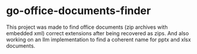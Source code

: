 # go-office-documents-finder
This project was made to find office documents (zip archives with embedded xml) correct extensions after being recovered as zips. And also working on an llm implementation to find a coherent name for pptx and xlsx documents.
